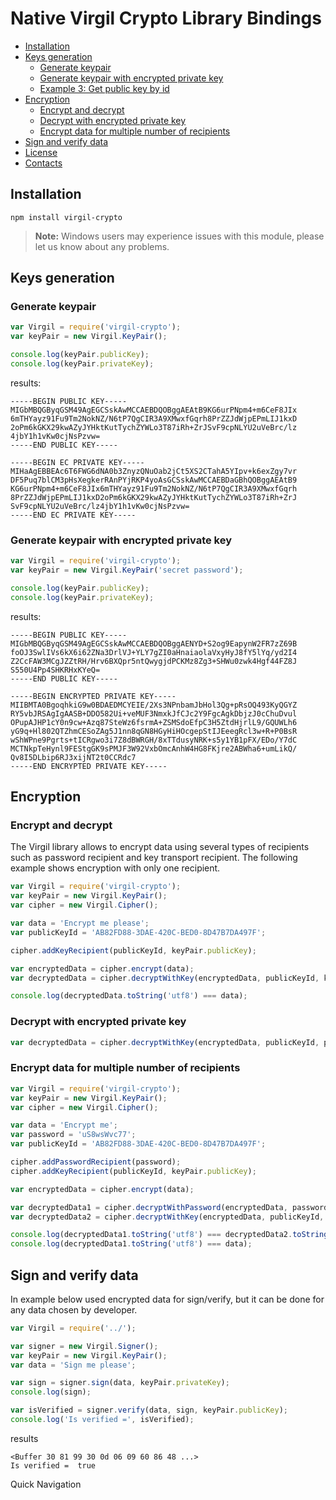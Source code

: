 
# Native Virgil Crypto Library Bindings

- [Installation](#installation)
- [Keys generation](#keys-generation)
    - [Generate keypair](#generate-keypair)
    - [Generate keypair with encrypted private key](#generate-keypair-with-encrypted-private-key)
    - [Example 3: Get public key by id](#get-public-key-by-id)
- [Encryption](#encryption)
    - [Encrypt and decrypt](#encrypt-and-decrypt)
    - [Decrypt with encrypted private key](#decrypt-with-encrypted-private-key)
    - [Encrypt data for multiple number of recipients](#encrypt-data-for-multiple-number-of-recipients)
- [Sign and verify data](#sign-and-verify-data)
- [License](#license)
- [Contacts](#contacts)

## Installation

```
npm install virgil-crypto
```

> **Note:**
> Windows users may experience issues with this module, please let us know about any problems.

## Keys generation

### Generate keypair

```javascript
var Virgil = require('virgil-crypto');
var keyPair = new Virgil.KeyPair();

console.log(keyPair.publicKey);
console.log(keyPair.privateKey);
```

results:

```
-----BEGIN PUBLIC KEY-----
MIGbMBQGByqGSM49AgEGCSskAwMCCAEBDQOBggAEAtB9KG6urPNpm4+m6CeF8JIx
6mTHYayz91Fu9Tm2NokNZ/N6tP7QgCIR3A9XMwxfGqrh8PrZZJdWjpEPmLIJ1kxD
2oPm6kGKX29kwAZyJYHktKutTychZYWLo3T87iRh+ZrJSvF9cpNLYU2uVeBrc/lz
4jbY1h1vKw0cjNsPzvw=
-----END PUBLIC KEY-----

-----BEGIN EC PRIVATE KEY-----
MIHaAgEBBEAc6T6FWG6dNA0b3ZnyzQNuOab2jCt5XS2CTahA5YIpv+k6exZgy7vr
DF5Puq7blCM3pHsXegkerRAnPYjRKP4yoAsGCSskAwMCCAEBDaGBhQOBggAEAtB9
KG6urPNpm4+m6CeF8JIx6mTHYayz91Fu9Tm2NokNZ/N6tP7QgCIR3A9XMwxfGqrh
8PrZZJdWjpEPmLIJ1kxD2oPm6kGKX29kwAZyJYHktKutTychZYWLo3T87iRh+ZrJ
SvF9cpNLYU2uVeBrc/lz4jbY1h1vKw0cjNsPzvw=
-----END EC PRIVATE KEY-----
```

### Generate keypair with encrypted private key

```javascript
var Virgil = require('virgil-crypto');
var keyPair = new Virgil.KeyPair('secret password');

console.log(keyPair.publicKey);
console.log(keyPair.privateKey);
```

results:

```
-----BEGIN PUBLIC KEY-----
MIGbMBQGByqGSM49AgEGCSskAwMCCAEBDQOBggAENYD+S2og9EapynW2FR7zZ69B
foOJ3SwlIVs6kX6i62ZNa3DrlVJ+YLY7gZI0aHnaiaolaVxyHyJ8fY5lYq/yd2I4
Z2CcFAW3MCgJZZtRH/Hrv6BXQpr5ntQwygjdPCKMz8Zg3+SHWu0zwk4Hgf44FZ8J
S550U4Pp4SHKRHxKYeQ=
-----END PUBLIC KEY-----

-----BEGIN ENCRYPTED PRIVATE KEY-----
MIIBMTA0BgoqhkiG9w0BDAEDMCYEIE/2Xs3NPnbamJbHol3Qg+pRsOQ493KyQGYZ
RY5vbJRSAgIgAASB+DDO582Ui+veMUF3NmxkJfCJc2Y9FgcAgkDbjzJ0cChuDvul
OPupAJHP1cY0n9cw+Azq87SteWz6fsrmA+ZSMSdoEfpC3H5ZtdHjrlL9/GQUWLh6
yG9q+Hl802QTZhmCESoZAg5J1nn8qGN8HGyHiHOcgepStIJEeegRcl3w+R+P0BsR
wShWPne9Pgrts+tICRgwo3i7Z8dBWRGH/8xTTdusyNRK+s5y1YB1pFX/EDo/Y7dC
MCTNkpTeHynl9FEStgGK9sPMJF3W92VxbOmcAnhW4HG8FKjre2ABWha6+umLikQ/
Qv8I5DLbip6RJ3xijNT2t0CCRdc7
-----END ENCRYPTED PRIVATE KEY-----
```

## Encryption

### Encrypt and decrypt

The Virgil library allows to encrypt data using several types of recipients such as password recipient and key transport recipient. The following example shows encryption with only one recipient.

```javascript
var Virgil = require('virgil-crypto');
var keyPair = new Virgil.KeyPair();
var cipher = new Virgil.Cipher();

var data = 'Encrypt me please';
var publicKeyId = 'AB82FD88-3DAE-420C-BED0-8D47B7DA497F';

cipher.addKeyRecipient(publicKeyId, keyPair.publicKey);

var encryptedData = cipher.encrypt(data);
var decryptedData = cipher.decryptWithKey(encryptedData, publicKeyId, keyPair.privateKey);

console.log(decryptedData.toString('utf8') === data);
```

### Decrypt with encrypted private key

```javascript
var decryptedData = cipher.decryptWithKey(encryptedData, publicKeyId, privateKey, privateKeyPassword);
```

### Encrypt data for multiple number of recipients

```javascript
var Virgil = require('virgil-crypto');
var keyPair = new Virgil.KeyPair();
var cipher = new Virgil.Cipher();

var data = 'Encrypt me';
var password = 'uS8wsWvc77';
var publicKeyId = 'AB82FD88-3DAE-420C-BED0-8D47B7DA497F';

cipher.addPasswordRecipient(password);
cipher.addKeyRecipient(publicKeyId, keyPair.publicKey);

var encryptedData = cipher.encrypt(data);

var decryptedData1 = cipher.decryptWithPassword(encryptedData, password);
var decryptedData2 = cipher.decryptWithKey(encryptedData, publicKeyId, keyPair.privateKey);

console.log(decryptedData1.toString('utf8') === decryptedData2.toString('utf8'));
console.log(decryptedData1.toString('utf8') === data);
```

## Sign and verify data

In example below used encrypted data for sign/verify, but it can be done for any data chosen by developer.

```javascript
var Virgil = require('../');

var signer = new Virgil.Signer();
var keyPair = new Virgil.KeyPair();
var data = 'Sign me please';

var sign = signer.sign(data, keyPair.privateKey);
console.log(sign);

var isVerified = signer.verify(data, sign, keyPair.publicKey);
console.log('Is verified =', isVerified);
```

results

```
<Buffer 30 81 99 30 0d 06 09 60 86 48 ...> 
Is verified =  true
```
</div>
</div>

<div class="col-md-12 col-md-offset-2 hidden-md hidden-xs hidden-sm">
<div class="docs-menu" data-ui="affix-docs">
<div class="title">Quick Navigation</div>

<div class="menu-items-wrapper" data-ui="menu-items-wrapper"></div>
</div>
</div>
</div>
</div>
</section>

